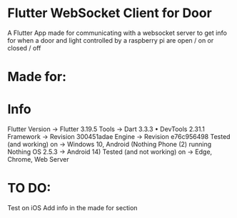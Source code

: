 # Flutter WebSocket Client for Door

A Flutter App made for communicating with a websocket server to get info for when a door and light controlled by a raspberry pi are open / on or closed / off

# Made for: 

# Info

Flutter Version -> Flutter 3.19.5
Tools -> Dart 3.3.3 • DevTools 2.31.1
Framework -> Revision 300451adae
Engine -> Revision e76c956498
Tested (and working) on -> Windows 10, Android (Nothing Phone (2) running Nothing OS 2.5.3 -> Android 14)
Tested (and not working) on -> Edge, Chrome, Web Server

# TO DO:

Test on iOS
Add info in the made for section
